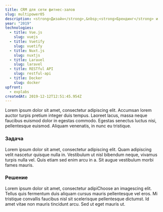 ```yaml
---
title: CRM для сети фитнес-залов
slug: multipower05
description: <strong>Дизайн</strong>,&nbsp;<strong>Брендинг</strong> и сеть <strong>Сайтов</strong> для&nbsp;студенческого&nbsp;сообщества
year: "2019"
technologies:
  - title: Vue.js
    slug: vuejs
  - title: Vuetify
    slug: vuetify
  - title: Nuxt.js
    slug: nuxtjs
  - title: Laravel
    slug: laravel
  - title: RESTful API
    slug: restful-api
  - title: Docker
    slug: docker
upfront: 
  - explabs
createdAt: 2019-12-12T12:51:45.954Z
---
```

Lorem ipsum dolor sit amet, consectetur adipiscing elit. Accumsan lorem auctor turpis pretium integer duis tempus. Laoreet lacus, massa neque faucibus euismod dolor in egestas commodo. Egestas senectus luctus nisi, pellentesque euismod. Aliquam venenatis, in nunc eu tristique.

### Задача

Lorem ipsum dolor sit amet, consectetur adipiscing elit. Quam adipiscing velit nascetur quisque nulla in. Vestibulum ut nisl bibendum neque, vivamus turpis nulla vel. Quis etiam sed enim arcu in a. Sit augue vestibulum morbi fames mauris.

### Решение

Lorem ipsum dolor sit amet, consectetur adipiChoose an imagescing elit. Tellus quis fermentum duis aliquam cursus mauris pellentesque vel eros. Mi tristique convallis faucibus nisl sit scelerisque pellentesque dictumst. Id amet vitae non mauris tincidunt arcu. Sed ut eget mauris ut.
